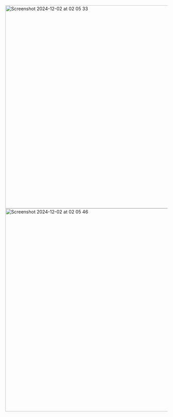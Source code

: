 <img width="632" alt="Screenshot 2024-12-02 at 02 05 33" src="https://github.com/user-attachments/assets/bddb6b5f-dbf8-48fa-8cfc-a8ea5c5b84ed">
<img width="632" alt="Screenshot 2024-12-02 at 02 05 46" src="https://github.com/user-attachments/assets/eb81a431-4d55-4308-92e4-628344fe9e73">
